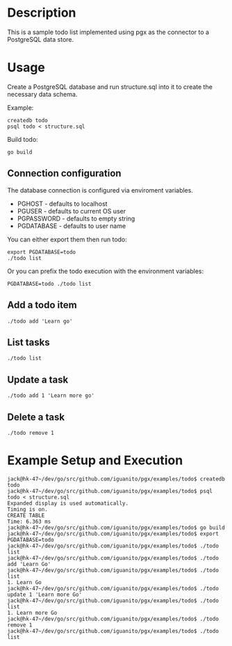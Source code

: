 # Description

This is a sample todo list implemented using pgx as the connector to a
PostgreSQL data store.

# Usage

Create a PostgreSQL database and run structure.sql into it to create the
necessary data schema.

Example:

    createdb todo
    psql todo < structure.sql

Build todo:

    go build

## Connection configuration

The database connection is configured via enviroment variables.

* PGHOST - defaults to localhost
* PGUSER - defaults to current OS user
* PGPASSWORD - defaults to empty string
* PGDATABASE - defaults to user name

You can either export them then run todo:

    export PGDATABASE=todo
    ./todo list

Or you can prefix the todo execution with the environment variables:

    PGDATABASE=todo ./todo list

## Add a todo item

    ./todo add 'Learn go'

## List tasks

    ./todo list

## Update a task

    ./todo add 1 'Learn more go'

## Delete a task

    ./todo remove 1

# Example Setup and Execution

    jack@hk-47~/dev/go/src/github.com/iguanito/pgx/examples/todo$ createdb todo
    jack@hk-47~/dev/go/src/github.com/iguanito/pgx/examples/todo$ psql todo < structure.sql
    Expanded display is used automatically.
    Timing is on.
    CREATE TABLE
    Time: 6.363 ms
    jack@hk-47~/dev/go/src/github.com/iguanito/pgx/examples/todo$ go build
    jack@hk-47~/dev/go/src/github.com/iguanito/pgx/examples/todo$ export PGDATABASE=todo
    jack@hk-47~/dev/go/src/github.com/iguanito/pgx/examples/todo$ ./todo list
    jack@hk-47~/dev/go/src/github.com/iguanito/pgx/examples/todo$ ./todo add 'Learn Go'
    jack@hk-47~/dev/go/src/github.com/iguanito/pgx/examples/todo$ ./todo list
    1. Learn Go
    jack@hk-47~/dev/go/src/github.com/iguanito/pgx/examples/todo$ ./todo update 1 'Learn more Go'
    jack@hk-47~/dev/go/src/github.com/iguanito/pgx/examples/todo$ ./todo list
    1. Learn more Go
    jack@hk-47~/dev/go/src/github.com/iguanito/pgx/examples/todo$ ./todo remove 1
    jack@hk-47~/dev/go/src/github.com/iguanito/pgx/examples/todo$ ./todo list
